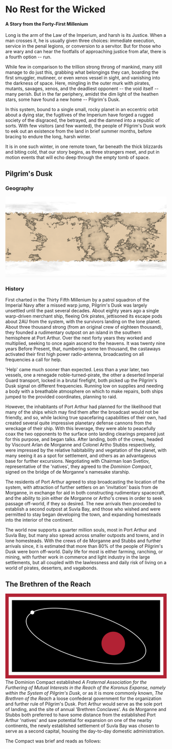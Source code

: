 # No Rest for the Wicked
#### A Story from the Forty-First Millenium

Long is the arm of the Law of the Imperium, and harsh is its Justice. When a man crosses it, he is usually given three choices: 
immediate execution, service in the penal legions, or conversion to a servitor. But for those who are wary and can hear the footfalls 
of approaching justice from afar, there is a fourth option -- run.

While few in comparison to the trillion strong throng of mankind, many still manage to do just this, grabbing what belongings they can, 
boarding the first smuggler, mutineer, or even xenos vessel in sight, and vanishing into the darkness of space. Here, mingling in the 
outer murk with pirates, mutants, savages, xenos, and the deadliest opponent -- the void itself -- many perish. But in the far 
periphery, amidst the dim light of the heathen stars, some have found a new home -- Pilgrim's Dusk.

In this system, bound to a single small, rocky planet in an eccentric orbit about a dying star, the fugitives of the Imperium have 
forged a rugged society of the disgraced, the betrayed, and the damned into a republic of sorts. With few visitors (and few wanted), 
the people of Pilgrim's Dusk work to eek out an existence from the land in brief summer months, before bracing to endure the 
long, harsh winter.

It is in one such winter, in one remote town, far beneath the thick blizzards and biting cold, that our story begins, as three 
strangers meet, and put in motion events that will echo deep through the empty tomb of space.

## Pilgrim's Dusk
### Geography
![Pilgrim's Dusk](DuskMapAntique.gif)

### History

First charted in the Thirty Fifth Millenium by a patrol squadron of the Imperial Navy after a missed warp jump, Pilgrim's Dusk was 
largely unsettled until the past several decades. About eighty years ago a single warp-driven merchant ship, fleeing Ork pirates, 
jettisoned its escape pods about 2AU from the system, with the survivors landing on the lone planet. About three thousand strong 
(from an original crew of eighteen thousand), they founded a rudimentary outpost on an island in the southern hemisphere at Port Arthur. 
Over the next forty years they worked and multiplied, seeking to once again ascend to the heavens. It was twenty nine years Before 
Present, that, numbering some ten thousand, the castaways activated their first high power radio-antenna, broadcasting on all 
frequencies a call for help. 

'Help' came much sooner than expected. Less than a year later, two vessels, one a renegade noble-turned-pirate, the other a deserted 
Imperial Guard transport, locked in a brutal firefight, both picked up the Pilgrim's Dusk signal on different frequencies. Running low
on supplies and needing a body with a breathable atmosphere on which to make repairs, both ships jumped to the provided coordinates, 
planning to raid.

However, the inhabitants of Port Arthur had planned for the likelihood that many of the ships which may find them after the broadcast 
would not be friendly, and so, while lacking true spacefaring capabilities of their own, had created several quite impressive planetary 
defense cannons from the wreckage of their ship. With this leverage, they were able to peacefully coax the two opponents to the surface 
onto landing clearings prepared just for this purpose, and began talks. After landing, both of the crews, headed by Viscount Arlan de 
Morganne and Colonel Artho Stubbs respectively, were impressed by the relative habitability and vegetation of the planet, with many 
seeing it as a spot for settlement, and others as an advantageous base for further excursions. Negotiating with Chairman Ioan Svetlov, 
representative of the 'natives', they agreed to the *Dominion Compact*, signed on the bridge of de Morganne's namesake starship.

The residents of Port Arthur agreed to stop broadcasting the location of the system, with attraction of further settlers on an 
'invitation' basis from de Morganne, in exchange for aid in both constructing rudimentary spacecraft, and the ability to join either 
de Morganne or Artho's crews in order to seek passage off-world, if they so desired. The new arrivals then proceeded to establish a 
second outpost at Suvla Bay, and those who wished and were permitted to stay began developing the town, and expanding homesteads into
the interior of the continent.

The world now supports a quarter million souls, most in Port Arthur and Suvla Bay, but many also spread across smaller outposts and 
towns, and in lone homesteads. With the crews of de Morganne and Stubbs and further arrivals since, it is estimated that more than 80% 
of the people of Pilgrim's Dusk were born off-world. Daily life for most is either farming, ranching, or mining, with further work in 
commerce and light industry in the large settlements, but all coupled with the lawlessness and daily risk of living on a world of 
pirates, deserters, and vagabonds.

## The Brethren of the Reach
![Flag of the Brethren of the Reach](Flag%20of%20the%20Brethren%20of%20the%20Reach.svg)
The Dominion Compact established *A Fraternal Association for the Furthering of Mutual Interests in the Reach of the Koronus Expanse, 
namely within the System of Pilgrim's Dusk*, or as it is more commonly known, *The Brethren of the Reach* a loose confederal government
for the organization and further rule of Pilgrim's Dusk. Port Arthur would serve as the sole port of landing, and the site of annual 
'Brethren Conclaves'. As de Morganne and Stubbs both preferred to have some distance from the established Port Arthur 'natives' and saw 
potential for expansion on one of the nearby continents, the newly established settlement of Suvla Bay was chosen to serve as a second capital, housing the day-to-day domestic administration.

The Compact was brief and reads as follows:
